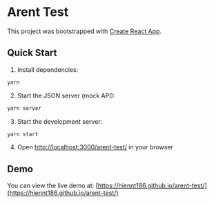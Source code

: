 # Arent Test

This project was bootstrapped with [Create React App](https://github.com/facebook/create-react-app).

## Quick Start

1. Install dependencies:
```bash
yarn
```

2. Start the JSON server (mock API):
```bash
yarn server
```

3. Start the development server:
```bash
yarn start
```

4. Open [http://localhost:3000/arent-test/](http://localhost:3000/arent-test/) in your browser

## Demo

You can view the live demo at: [https://hiennt186.github.io/arent-test/](https://hiennt186.github.io/arent-test/)

